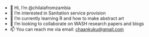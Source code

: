 - 👋 Hi, I’m @chilalafromzambia
- 👀 I’m interested in Sanitation service provision 
- 🌱 I’m currently learning R and how to make abstract art 
- 💞️ I’m looking to collaborate on WASH research papers and blogs 
- 📫 You can reach me via email: chaankuku@gmail.com 
<!---
chilalafromzambia/chilalafromzambia is a ✨ special ✨ repository because its `README.md` (this file) appears on your GitHub profile.
You can click the Preview link to take a look at your changes.
--->
